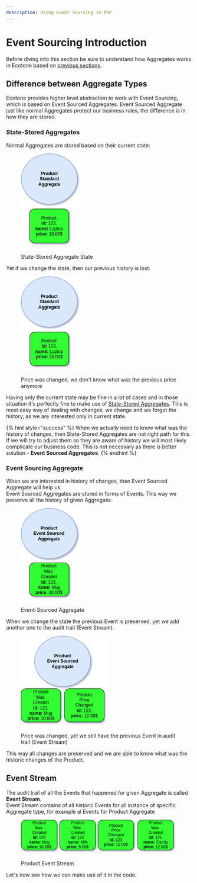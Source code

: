 ```yaml
---
description: Using Event Sourcing in PHP
---
```


# Event Sourcing Introduction

Before diving into this section be sure to understand how Aggregates works in Ecotone based on [previous sections](../../command-handling/state-stored-aggregate/).

## Difference between Aggregate Types

Ecotone provides higher level abstraction to work with Event Sourcing, which is based on Event Sourced Aggregates. Event Sourced Aggregate just like normal Aggregates protect our business rules, the difference is in how they are stored.&#x20;

### State-Stored Aggregates

Normal Aggregates are stored based on their current state:

<figure><img src="../../../.gitbook/assets/state_stored_aggregate.png" alt=""><figcaption><p>State-Stored Aggregate State</p></figcaption></figure>

Yet if we change the state,  then our previous history is lost:

<figure><img src="../../../.gitbook/assets/product_aggregate_price_change.png" alt=""><figcaption><p>Price was changed, we don't know what was the previous price anymore</p></figcaption></figure>

Having only the current state may be fine in a lot of cases and in those situation it's perfectly fine to make use of [State-Stored Aggregates](../../command-handling/state-stored-aggregate/#state-stored-aggregate). This is most easy way of dealing with changes, we change and we forget the history, as we are interested only in current state.&#x20;

{% hint style="success" %}
When we actually need to know what was the history of changes, then State-Stored Aggregates are not right path for this. If we will try to adjust them so they are aware of history we will most likely complicate our business code. This is not necessary as there is better solution - **Event Sourced Aggregates**.
{% endhint %}

### Event Sourcing Aggregate&#x20;

When we are interested in history of changes, then Event Sourced Aggregate will help us. \
Event Sourced Aggregates are stored in forms of Events. This way we preserve all the history of given Aggregate:

<figure><img src="../../../.gitbook/assets/es_product.png" alt=""><figcaption><p>Event-Sourced Aggregate</p></figcaption></figure>

When we change the state the previous Event is preserved, yet we add another one to the audit trail (Event Stream).

<figure><img src="../../../.gitbook/assets/es_price_change.png" alt=""><figcaption><p>Price was changed, yet we still have the previous Event in audit trail (Event Stream)</p></figcaption></figure>

This way all changes are preserved and we are able to know what was the historic changes of the Product.

## Event Stream

The audit trail of all the Events that happened for given Aggregate is called **Event Stream**.\
Event Stream contains of all historic Events for all instance of specific Aggregate type, for example al Events for Product Aggregate

<figure><img src="../../../.gitbook/assets/event_strea.png" alt=""><figcaption><p>Product Event Stream</p></figcaption></figure>

Let's now see how we can make use of it in the code.
